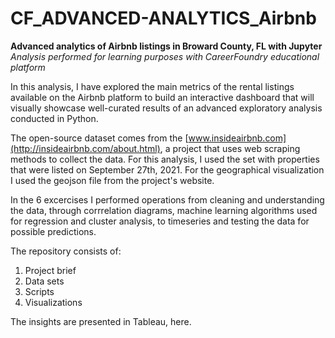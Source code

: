 # CF_ADVANCED-ANALYTICS_Airbnb
**Advanced analytics of Airbnb listings in Broward County, FL with Jupyter**<br>
_Analysis performed for learning purposes with CareerFoundry educational platform_

In this analysis, I have explored the main metrics of the rental listings available on the Airbnb platform to build an interactive dashboard that will visually showcase well-curated results of an advanced exploratory analysis conducted in Python. 

The open-source dataset comes from the [www.insideairbnb.com](http://insideairbnb.com/about.html), a project that uses web scraping methods to collect the data. For this analysis, I used the set with properties that were listed on September 27th, 2021. For the geographical visualization I used the geojson file from the project's website. 

In the 6 excercises I performed operations from cleaning and understanding the data, through corrrelation diagrams, machine learning algorithms used for regression and cluster analysis, to timeseries and testing the data for possible predictions.

The repository consists of:
1. Project brief
2. Data sets
3. Scripts
4. Visualizations

The insights are presented in Tableau, here.

